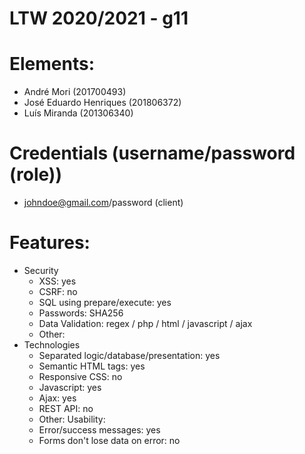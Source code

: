 # LTW 2020/2021 - g11

# Elements:
 - André Mori (201700493)
 - José Eduardo Henriques (201806372)
 - Luís Miranda (201306340)

# Credentials (username/password (role))
 - johndoe@gmail.com/password (client)

# Features:
 - Security
     - XSS: yes
     - CSRF: no
     - SQL using prepare/execute: yes
     - Passwords: SHA256
     - Data Validation: regex / php / html / javascript / ajax
     - Other:
 - Technologies
     - Separated logic/database/presentation: yes
     - Semantic HTML tags: yes
     - Responsive CSS: no
     - Javascript: yes
     - Ajax: yes
     - REST API: no
     - Other:
  Usability:
     - Error/success messages: yes
     - Forms don't lose data on error: no
